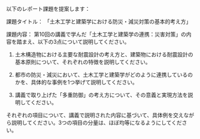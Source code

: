 以下のレポート課題を提案します：

課題タイトル：
「土木工学と建築学における防災・減災対策の基本的考え方」

課題内容：
第10回の講義で学んだ「土木工学と建築学の連携：災害対策」の内容を踏まえ、以下の3点について説明してください。

1. 土木構造物における主要な耐震設計の考え方と、建築物における耐震設計の基本原則について、それぞれの特徴を説明してください。

2. 都市の防災・減災において、土木工学と建築学がどのように連携しているのかを、具体的な事例を1つ挙げて説明してください。

3. 講義で取り上げた「多重防御」の考え方について、その意義と実現方法を説明してください。

それぞれの項目について、講義で説明された内容に基づいて、具体例を交えながら説明してください。3つの項目の分量は、ほぼ均等になるようにしてください。